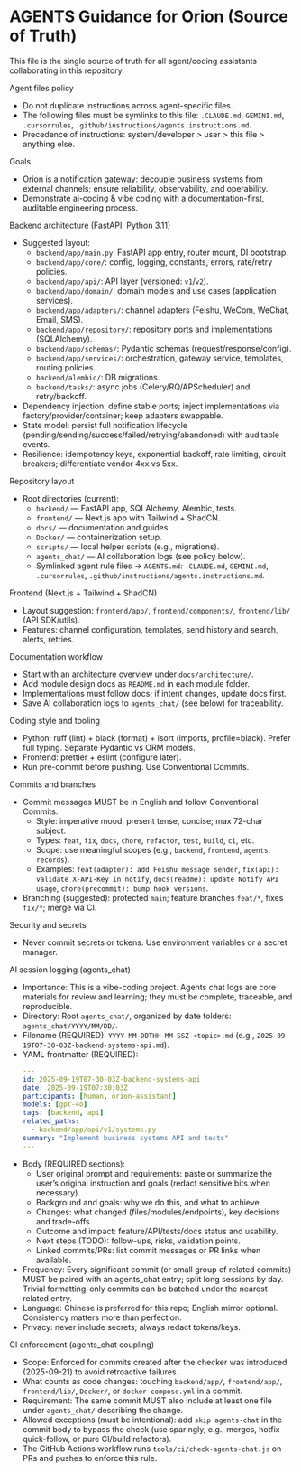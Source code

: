 # AGENTS Guidance for Orion (Source of Truth)

This file is the single source of truth for all agent/coding assistants collaborating in this repository.

Agent files policy

- Do not duplicate instructions across agent-specific files.
- The following files must be symlinks to this file: `.CLAUDE.md`, `GEMINI.md`, `.cursorrules`, `.github/instructions/agents.instructions.md`.
- Precedence of instructions: system/developer > user > this file > anything else.

Goals

- Orion is a notification gateway: decouple business systems from external channels; ensure reliability, observability, and operability.
- Demonstrate ai-coding & vibe coding with a documentation-first, auditable engineering process.

Backend architecture (FastAPI, Python 3.11)

- Suggested layout:
  - `backend/app/main.py`: FastAPI app entry, router mount, DI bootstrap.
  - `backend/app/core/`: config, logging, constants, errors, rate/retry policies.
  - `backend/app/api/`: API layer (versioned: `v1`/`v2`).
  - `backend/app/domain/`: domain models and use cases (application services).
  - `backend/app/adapters/`: channel adapters (Feishu, WeCom, WeChat, Email, SMS).
  - `backend/app/repository/`: repository ports and implementations (SQLAlchemy).
  - `backend/app/schemas/`: Pydantic schemas (request/response/config).
  - `backend/app/services/`: orchestration, gateway service, templates, routing policies.
  - `backend/alembic/`: DB migrations.
  - `backend/tasks/`: async jobs (Celery/RQ/APScheduler) and retry/backoff.
- Dependency injection: define stable ports; inject implementations via factory/provider/container; keep adapters swappable.
- State model: persist full notification lifecycle (pending/sending/success/failed/retrying/abandoned) with auditable events.
- Resilience: idempotency keys, exponential backoff, rate limiting, circuit breakers; differentiate vendor 4xx vs 5xx.

Repository layout

- Root directories (current):
  - `backend/` — FastAPI app, SQLAlchemy, Alembic, tests.
  - `frontend/` — Next.js app with Tailwind + ShadCN.
  - `docs/` — documentation and guides.
  - `Docker/` — containerization setup.
  - `scripts/` — local helper scripts (e.g., migrations).
  - `agents_chat/` — AI collaboration logs (see policy below).
  - Symlinked agent rule files → `AGENTS.md`: `.CLAUDE.md`, `GEMINI.md`, `.cursorrules`, `.github/instructions/agents.instructions.md`.

Frontend (Next.js + Tailwind + ShadCN)

- Layout suggestion: `frontend/app/`, `frontend/components/`, `frontend/lib/` (API SDK/utils).
- Features: channel configuration, templates, send history and search, alerts, retries.

Documentation workflow

- Start with an architecture overview under `docs/architecture/`.
- Add module design docs as `README.md` in each module folder.
- Implementations must follow docs; if intent changes, update docs first.
- Save AI collaboration logs to `agents_chat/` (see below) for traceability.

Coding style and tooling

- Python: ruff (lint) + black (format) + isort (imports, profile=black). Prefer full typing. Separate Pydantic vs ORM models.
- Frontend: prettier + eslint (configure later).
- Run pre-commit before pushing. Use Conventional Commits.

Commits and branches

- Commit messages MUST be in English and follow Conventional Commits.
  - Style: imperative mood, present tense, concise; max 72-char subject.
  - Types: `feat`, `fix`, `docs`, `chore`, `refactor`, `test`, `build`, `ci`, etc.
  - Scope: use meaningful scopes (e.g., `backend`, `frontend`, `agents`, `records`).
  - Examples: `feat(adapter): add Feishu message sender`, `fix(api): validate X-API-Key in notify`, `docs(readme): update Notify API usage`, `chore(precommit): bump hook versions`.
- Branching (suggested): protected `main`; feature branches `feat/*`, fixes `fix/*`; merge via CI.

Security and secrets

- Never commit secrets or tokens. Use environment variables or a secret manager.

AI session logging (agents_chat)

- Importance: This is a vibe-coding project. Agents chat logs are core materials for review and learning; they must be complete, traceable, and reproducible.
- Directory: Root `agents_chat/`, organized by date folders: `agents_chat/YYYY/MM/DD/`.
- Filename (REQUIRED): `YYYY-MM-DDTHH-MM-SSZ-<topic>.md` (e.g., `2025-09-19T07-30-03Z-backend-systems-api.md`).
- YAML frontmatter (REQUIRED):
  ```yaml
  ---
  id: 2025-09-19T07-30-03Z-backend-systems-api
  date: 2025-09-19T07:30:03Z
  participants: [human, orion-assistant]
  models: [gpt-4o]
  tags: [backend, api]
  related_paths:
    - backend/app/api/v1/systems.py
  summary: "Implement business systems API and tests"
  ---
  ```
- Body (REQUIRED sections):
  - User original prompt and requirements: paste or summarize the user’s original instruction and goals (redact sensitive bits when necessary).
  - Background and goals: why we do this, and what to achieve.
  - Changes: what changed (files/modules/endpoints), key decisions and trade-offs.
  - Outcome and impact: feature/API/tests/docs status and usability.
  - Next steps (TODO): follow-ups, risks, validation points.
  - Linked commits/PRs: list commit messages or PR links when available.
- Frequency: Every significant commit (or small group of related commits) MUST be paired with an agents_chat entry; split long sessions by day. Trivial formatting-only commits can be batched under the nearest related entry.
- Language: Chinese is preferred for this repo; English mirror optional. Consistency matters more than perfection.
- Privacy: never include secrets; always redact tokens/keys.

CI enforcement (agents_chat coupling)

- Scope: Enforced for commits created after the checker was introduced (2025-09-21) to avoid retroactive failures.
- What counts as code changes: touching `backend/app/`, `frontend/app/`, `frontend/lib/`, `Docker/`, or `docker-compose.yml` in a commit.
- Requirement: The same commit MUST also include at least one file under `agents_chat/` describing the change.
- Allowed exceptions (must be intentional): add `skip agents-chat` in the commit body to bypass the check (use sparingly, e.g., merges, hotfix quick-follow, or pure CI/build refactors).
- The GitHub Actions workflow runs `tools/ci/check-agents-chat.js` on PRs and pushes to enforce this rule.
